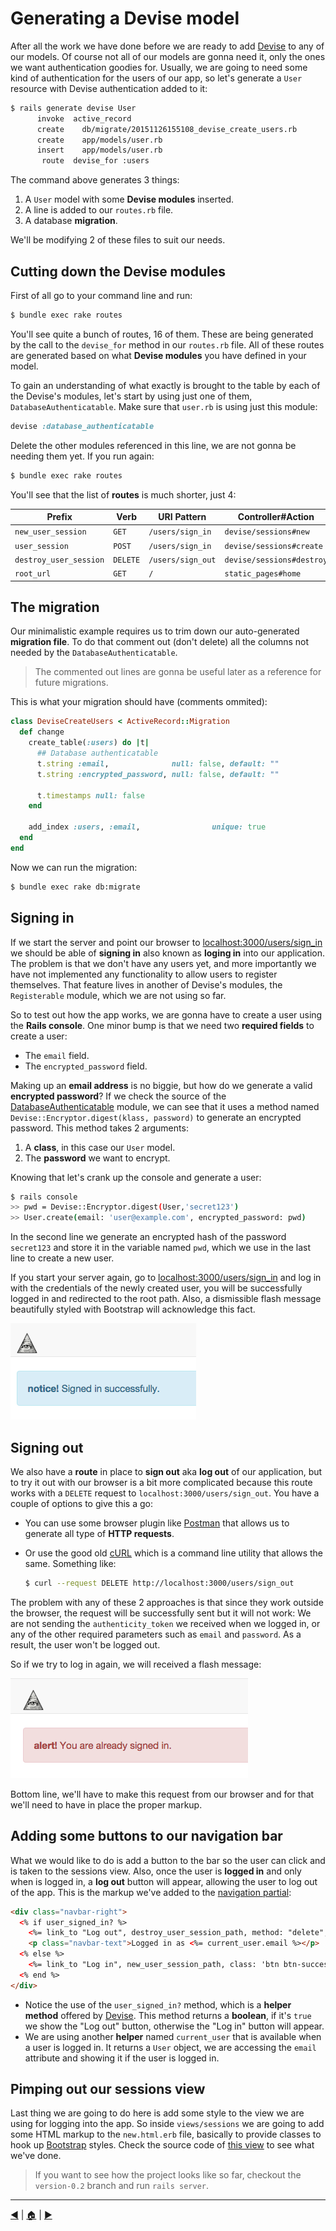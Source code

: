 # Generating a Devise model
After all the work we have done before we are ready to add [Devise][devise] to any of our models. Of course not all of our models are gonna need it, only the ones we want authentication goodies for. Usually, we are going to need some kind of authentication for the users of our app, so let's generate a `User` resource with Devise authentication added to it:
```bash
$ rails generate devise User
      invoke  active_record
      create    db/migrate/20151126155108_devise_create_users.rb
      create    app/models/user.rb
      insert    app/models/user.rb
       route  devise_for :users
```
The command above generates 3 things:

1. A `User` model with some **Devise modules** inserted.
2. A line is added to our `routes.rb` file.
3. A database **migration**.

We'll be modifying 2 of these files to suit our needs.

## Cutting down the Devise modules
First of all go to your command line and run:
```bash
$ bundle exec rake routes
```

You'll see quite a bunch of routes, 16 of them. These are being generated by the call to the `devise_for` method in our `routes.rb` file. All of these routes are generated based on what **Devise modules** you have defined in your model.

To gain an understanding of what exactly is brought to the table by each of the Devise's modules, let's start by using just one of them, `DatabaseAuthenticatable`. Make sure that `user.rb` is using just this module:
```ruby
devise :database_authenticatable
```
Delete the other modules referenced in this line, we are not gonna be needing them yet. If you run again:
```bash
$ bundle exec rake routes
```
You'll see that the list of **routes** is much shorter, just 4:

Prefix                   | Verb     | URI Pattern       | Controller#Action
-------------------------|----------|-------------------|-------------------
`new_user_session`       | `GET`    | `/users/sign_in`  | `devise/sessions#new`
`user_session`           | `POST`   | `/users/sign_in`  | `devise/sessions#create`
`destroy_user_session`   | `DELETE` | `/users/sign_out` | `devise/sessions#destroy`
`root_url`               | `GET`    | `/`               | `static_pages#home`

## The migration
Our minimalistic example requires us to trim down our auto-generated **migration file**. To do that comment out (don't delete) all the columns not needed by the `DatabaseAuthenticatable`.

> The commented out lines are gonna be useful later as a reference for future migrations.

This is what your migration should have (comments ommited):

```ruby
class DeviseCreateUsers < ActiveRecord::Migration
  def change
    create_table(:users) do |t|
      ## Database authenticatable
      t.string :email,              null: false, default: ""
      t.string :encrypted_password, null: false, default: ""

      t.timestamps null: false
    end

    add_index :users, :email,                unique: true
  end
end
```
Now we can run the migration:
```bash
$ bundle exec rake db:migrate
```
## Signing in
If we start the server and point our browser to [localhost:3000/users/sign_in][sign_in] we should be able of **signing in** also known as **loging in** into our application. The problem is that we don't have any users yet, and more importantly we have not implemented any functionality to allow users to register themselves. That feature lives in another of Devise's modules, the `Registerable` module, which we are not using so far.

So to test out how the app works, we are gonna have to create a user using the **Rails console**. One minor bump is that we need two **required fields** to create a user:

* The `email` field.
* The `encrypted_password` field.

Making up an **email address** is no biggie, but how do we generate a valid **encrypted password**? If we check the source of the [DatabaseAuthenticatable][l1] module, we can see that it uses a method named `Devise::Encryptor.digest(klass, password)` to generate an encrypted password. This method takes 2 arguments:

1. A **class**, in this case our `User` model.
2. The **password** we want to encrypt.

Knowing that let's crank up the console and generate a user:

```bash
$ rails console
>> pwd = Devise::Encryptor.digest(User,'secret123')
>> User.create(email: 'user@example.com', encrypted_password: pwd)
```
In the second line we generate an encrypted hash of the password `secret123` and store it in the variable named `pwd`, which we use in the last line to create a new user.

If you start your server again, go to [localhost:3000/users/sign_in][sign_in] and log in with the credentials of the newly created user, you will be successfully logged in and redirected to the root path. Also, a dismissible flash message beautifully styled with Bootstrap will acknowledge this fact.

![signed_in][i1]

## Signing out
We also have a **route** in place to **sign out** aka **log out** of our application, but to try it out with our browser is a bit more complicated because this route works with a `DELETE` request to `localhost:3000/users/sign_out`. You have a couple of options to give this a go:

* You can use some browser plugin like [Postman][l2] that allows us to generate all type of **HTTP requests**.
* Or use the good old [cURL][l3] which is a command line utility that allows the same. Something like:

  ```bash
  $ curl --request DELETE http://localhost:3000/users/sign_out
  ```

The problem with any of these 2 approaches is that since they work outside the browser, the request will be successfully sent but it will not work: We are not sending the `authenticity_token` we received when we logged in, or any of the other required parameters such as `email` and `password`. As a result, the user won't be logged out.

So if we try to log in again, we will received a flash message:

![already_in][i2]

Bottom line, we'll have to make this request from our browser and for that we'll need to have in place the proper markup.

## Adding some buttons to our navigation bar
What we would like to do is add a button to the bar so the user can click and is taken to the sessions view. Also, once the user is **logged in** and only when is logged in, a **log out** button will appear, allowing the user to log out of the app. This is the markup we've added to the [navigation partial][l4]:  
```html
<div class="navbar-right">
  <% if user_signed_in? %>
    <%= link_to "Log out", destroy_user_session_path, method: "delete", class: 'btn btn-warning navbar-btn' %>
    <p class="navbar-text">Logged in as <%= current_user.email %></p>
  <% else %>
    <%= link_to "Log in", new_user_session_path, class: 'btn btn-success navbar-btn' %>
  <% end %>
</div>
```

* Notice the use of the `user_signed_in?` method, which is a **helper method** offered by [Devise][devise]. This method returns a **boolean**, if it's `true` we show the "Log out" button, otherwise the "Log in" button will appear.
* We are using another **helper** named `current_user` that is available when a user is logged in. It returns a `User` object, we are accessing the `email` attribute and showing it if the user is logged in.

## Pimping out our sessions view
Last thing we are going to do here is add some style to the view we are using for logging into the app. So inside `views/sessions` we are going to add some HTML markup to the `new.html.erb` file, basically to provide classes to hook up [Bootstrap][bootie] styles. Check the source code of [this view][l5] to see what we've done.

> If you want to see how the project looks like so far, checkout the `version-0.2` branch and run `rails server`.

---
[:arrow_backward:][back] | [:house:][home] | [:arrow_forward:][next]

<!-- link references -->
[home]: ../README.md
[back]: getting_started.md
[next]: #

[devise]: https://github.com/plataformatec/devise
[bootie]: https://github.com/twbs/bootstrap-sass
[sign_in]: http://localhost:3000/users/sign_in
[l1]: https://github.com/plataformatec/devise/blob/master/lib/devise/models/database_authenticatable.rb
[l2]: https://www.getpostman.com/
[l3]: http://curl.haxx.se/
[l4]: https://github.com/lifeBalance/divine/blob/version-0.2/app/views/shared/_navigation.html.erb
[l5]: https://github.com/lifeBalance/divine/blob/version-0.2/app/views/devise/sessions/new.html.erb

<!-- image references -->
[i1]: img/signed_in_success.png
[i2]: img/already_in.png
